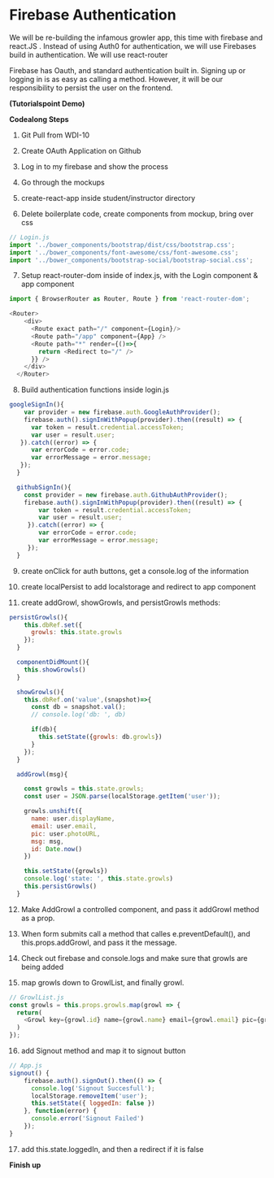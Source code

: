 # Firebase Authentication

We will be re-building the infamous growler app, this time with firebase and react.JS . Instead of using Auth0
for authentication, we will use Firebases build in authentication. We will use react-router

Firebase has Oauth, and standard authentication built in. Signing up or logging in is as easy as calling a method.
However, it will be our responsibility to persist the user on the frontend.

**(Tutorialspoint Demo)**

**Codealong Steps**
1. Git Pull from WDI-10

2. Create OAuth Application on Github

3. Log in to my firebase and show the process

4. Go through the mockups

5. create-react-app inside student/instructor directory

6. Delete boilerplate code, create components from mockup, bring over css

``` javascript
// Login.js
import '../bower_components/bootstrap/dist/css/bootstrap.css';
import '../bower_components/font-awesome/css/font-awesome.css';
import '../bower_components/bootstrap-social/bootstrap-social.css';
```

7. Setup react-router-dom inside of index.js, with the Login component & app component

``` javascript
import { BrowserRouter as Router, Route } from 'react-router-dom';

<Router>
    <div>
      <Route exact path="/" component={Login}/>
      <Route path="/app" component={App} />
      <Route path="*" render={()=>{
        return <Redirect to="/" />
      }} />
    </div>
  </Router>
```

8. Build authentication functions inside login.js

``` javascript
googleSignIn(){
    var provider = new firebase.auth.GoogleAuthProvider();
    firebase.auth().signInWithPopup(provider).then((result) => {
      var token = result.credential.accessToken;
      var user = result.user;
   }).catch((error) => {
      var errorCode = error.code;
      var errorMessage = error.message;
   });
  }

  githubSignIn(){
    const provider = new firebase.auth.GithubAuthProvider();
    firebase.auth().signInWithPopup(provider).then((result) => {
        var token = result.credential.accessToken;
        var user = result.user;
     }).catch((error) => {
        var errorCode = error.code;
        var errorMessage = error.message;
     });
  }
```

9. create onClick for auth buttons, get a console.log of the information

10. create localPersist to add localstorage and redirect to app component

11. create addGrowl, showGrowls, and persistGrowls methods:

``` javascript 
persistGrowls(){
    this.dbRef.set({
      growls: this.state.growls
    });
  }

  componentDidMount(){
    this.showGrowls()
  }

  showGrowls(){
    this.dbRef.on('value',(snapshot)=>{
      const db = snapshot.val();
      // console.log('db: ', db)

      if(db){
        this.setState({growls: db.growls})
      }
    });
  }

  addGrowl(msg){

    const growls = this.state.growls;
    const user = JSON.parse(localStorage.getItem('user'));

    growls.unshift({
      name: user.displayName,
      email: user.email,
      pic: user.photoURL,
      msg: msg,
      id: Date.now()
    })

    this.setState({growls})
    console.log('state: ', this.state.growls)
    this.persistGrowls()
  }
```

12. Make AddGrowl a controlled component, and pass it addGrowl method as a prop.

13. When form submits call a method that calles e.preventDefault(), and this.props.addGrowl, and pass it the message.

14. Check out firebase and console.logs and make sure that growls are being added

15. map growls down to GrowlList, and finally growl.

``` javascript
// GrowlList.js
const growls = this.props.growls.map(growl => {
  return(
    <Growl key={growl.id} name={growl.name} email={growl.email} pic={growl.pic} msg={growl.msg}/>
  )
});
```

16. add Signout method and map it to signout button
``` javascript
// App.js
signout() {
    firebase.auth().signOut().then(() => {
      console.log('Signout Succesfull');
      localStorage.removeItem('user');
      this.setState({ loggedIn: false })
    }, function(error) {
      console.error('Signout Failed')
    });
}
```

17. add this.state.loggedIn, and then a redirect if it is false

**Finish up**

